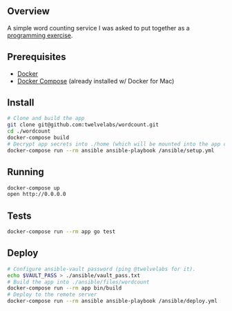 ## Overview

A simple word counting service I was asked to put together as a [programming exercise](./docs/requirements.md).

## Prerequisites

- [Docker](https://docs.docker.com/install/)
- [Docker Compose](https://docs.docker.com/compose/install/) (already installed w/ Docker for Mac)

## Install

```bash
# Clone and build the app
git clone git@github.com:twelvelabs/wordcount.git
cd ./wordcount
docker-compose build
# Decrypt app secrets into ./home (which will be mounted into the app container)
docker-compose run --rm ansible ansible-playbook /ansible/setup.yml
```

## Running

```bash
docker-compose up
open http://0.0.0.0
```

## Tests

```bash
docker-compose run --rm app go test
```

## Deploy

```bash
# Configure ansible-vault password (ping @twelvelabs for it).
echo $VAULT_PASS > ./ansible/vault_pass.txt
# Build the app into ./ansible/files/wordcount
docker-compose run --rm app bin/build
# Deploy to the remote server
docker-compose run --rm ansible ansible-playbook /ansible/deploy.yml
```
